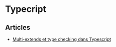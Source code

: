 # Typecript



## Articles
- [Multi-extends et type checking dans Typescript](http://nch3v.github.io/2016/02/09/Mixins-with-type-checking-in-Typescript/index.html)